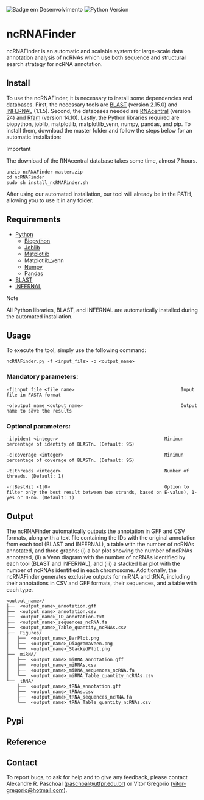 ![Badge em Desenvolvimento](https://img.shields.io/badge/build-passing-green)
![Python Version](https://img.shields.io/badge/python-3.10-blue.svg)
# ncRNAFinder
ncRNAFinder is an automatic and scalable system for large-scale data annotation analysis of ncRNAs which use both sequence and structural search strategy for ncRNA annotation.

## Install
To use the ncRNAFinder, it is necessary to install some dependencies and databases. First, the necessary tools are [BLAST](https://blast.ncbi.nlm.nih.gov/Blast.cgi) (version 2.15.0) and [INFERNAL](http://eddylab.org/infernal/) (1.1.5). Second, the databases needed are [RNAcentral](https://rnacentral.org) (version 24) and [Rfam](https://rfam.org) (version 14.10). Lastly, the Python libraries required are biopython, joblib, matplotlib, matplotlib_venn, numpy, pandas, and pip. To install them, download the master folder and follow the steps below for an automatic installation:

> [!IMPORTANT]
> The download of the RNAcentral database takes some time, almost 7 hours. 
~~~
unzip ncRNAFinder-master.zip
cd ncRNAFinder
sudo sh install_ncRNAFinder.sh
~~~

After using our automated installation, our tool will already be in the PATH, allowing you to use it in any folder.

## Requirements
- [Python](https://www.python.org)
  - [Biopython](https://biopython.org)
  - [Joblib](https://joblib.readthedocs.io/en/stable/)
  - [Matplotlib](https://matplotlib.org)
  - Matplotlib_venn
  - [Numpy](https://numpy.org)
  - [Pandas](https://pandas.pydata.org)
- [BLAST](https://blast.ncbi.nlm.nih.gov/Blast.cgi)
- [INFERNAL](http://eddylab.org/infernal/)

> [!NOTE]
> All Python libraries, BLAST, and INFERNAL are automatically installed during the automated installation.

## Usage
To execute the tool, simply use the following command:
~~~
ncRNAFinder.py -f <input_file> -o <output_name>
~~~

### Mandatory parameters:
~~~
-f|input_file <file_name>                                       Input file in FASTA format

-o|output_name <output_name>                                    Output name to save the results
~~~

### Optional parameters:
~~~
-i|pident <integer>                                       Minimun percentage of identity of BLASTn. (Default: 95)

-c|coverage <integer>                                     Minimun percentage of coverage of BLASTn. (Default: 95)

-t|threads <integer>                                      Number of threads. (Default: 1)

-r|BestHit <1|0>                                          Option to filter only the best result between two strands, based on E-value), 1-yes or 0-no. (Default: 1)
~~~

## Output
The ncRNAFinder automatically outputs the annotation in GFF and CSV formats, along with a text file containing the IDs with the original annotation from each tool (BLAST and INFERNAL), a table with the number of ncRNAs annotated, and three graphs: (i) a bar plot showing the number of ncRNAs annotated, (ii) a Venn diagram with the number of ncRNAs identified by each tool (BLAST and INFERNAL), and (iii) a stacked bar plot with the number of ncRNAs identified in each chromosome. Additionally, the ncRNAFinder generates exclusive outputs for miRNA and tRNA, including their annotations in CSV and GFF formats, their sequences, and a table with each type. 

```
<output_name>/
├──  <output_name>_annotation.gff
├──  <output_name>_annotation.csv
├──  <output_name>_ID_annotation.txt
├──  <output_name>_sequences_ncRNA.fa
├──  <output_name>_Table_quantity_ncRNAs.csv
├──  Figures/
│   ├──  <output_name>_BarPlot.png
│   ├──  <output_name>_DiagramaVeen.png
│   └──  <output_name>_StackedPlot.png
├──  miRNA/
│   ├──  <output_name>_miRNA_annotation.gff
│   ├──  <output_name>_miRNAs.csv
│   ├──  <output_name>_miRNA_sequences_ncRNA.fa
│   └──  <output_name>_miRNA_Table_quantity_ncRNAs.csv
└──  tRNA/
    ├──  <output_name>_tRNA_annotation.gff
    ├──  <output_name>_tRNAs.csv
    ├──  <output_name>_tRNA_sequences_ncRNA.fa
    └──  <output_name>_tRNA_Table_quantity_ncRNAs.csv
```

## Pypi 

## Reference

## Contact
To report bugs, to ask for help and to give any feedback, please contact Alexandre R. Paschoal (paschoal@utfpr.edu.br) or Vitor Gregorio (vitor-gregorio@hotmail.com).
